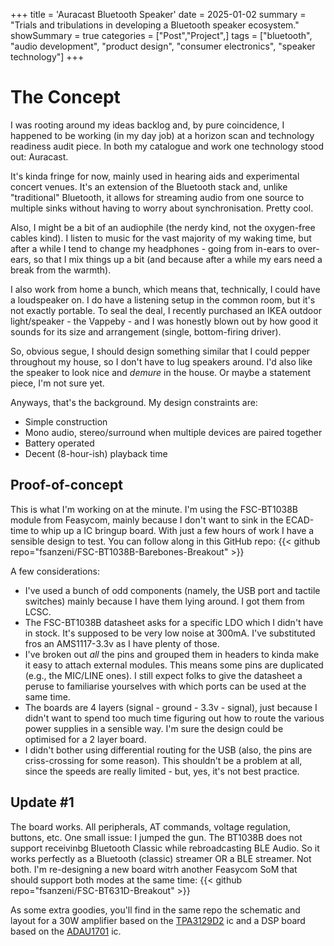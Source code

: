 +++
title = 'Auracast Bluetooth Speaker'
date = 2025-01-02
summary = "Trials and tribulations in developing a Bluetooth speaker ecosystem."
showSummary = true
categories = ["Post","Project",]
tags = ["bluetooth", "audio development", "product design", "consumer electronics", "speaker technology"]
+++

# The Concept
I was rooting around my ideas backlog and, by pure coincidence, I happened to be working (in my day job) at a horizon scan and technology readiness audit piece. In both my catalogue and work one technology stood out: Auracast.

It's kinda fringe for now, mainly used in hearing aids and experimental concert venues. It's an extension of the Bluetooth stack and, unlike "traditional" Bluetooth, it allows for streaming audio from one source to multiple sinks without having to worry about synchronisation. Pretty cool.

Also, I might be a bit of an audiophile (the nerdy kind, not the oxygen-free cables kind). I listen to music for the vast majority of my waking time, but after a while I tend to change my headphones - going from in-ears to over-ears, so that I mix things up a bit (and because after a while my ears need a break from the warmth). 

I also work from home a bunch, which means that, technically, I could have a loudspeaker on. I do have a listening setup in the common room, but it's not exactly portable. To seal the deal, I recently purchased an IKEA outdoor light/speaker - the Vappeby - and I was honestly blown out by how good it sounds for its size and arrangement (single, bottom-firing driver).

So, obvious segue, I should design something similar that I could pepper throughout my house, so I don't have to lug speakers around. I'd also like the speaker to look nice and *demure* in the house. Or maybe a statement piece, I'm not sure yet.

Anyways, that's the background. My design constraints are:
- Simple construction
- Mono audio, stereo/surround when multiple devices are paired together
- Battery operated
- Decent (8-hour-ish) playback time

## Proof-of-concept
This is what I'm working on at the minute. I'm using the FSC-BT1038B module from Feasycom, mainly because I don't want to sink in the ECAD-time to whip up a IC bringup board. With just a few hours of work I have a sensible design to test. You can follow along in this GitHub repo:
{{< github repo="fsanzeni/FSC-BT1038B-Barebones-Breakout" >}}

A few considerations:
- I've used a bunch of odd components (namely, the USB port and tactile switches) mainly because I have them lying around. I got them from LCSC.
- The FSC-BT1038B datasheet asks for a specific LDO which I didn't have in stock. It's supposed to be very low noise at 300mA. I've substituted fros an AMS1117-3.3v as I have plenty of those.
- I've broken out *all* the pins and grouped them in headers to kinda make it easy to attach external modules. This means some pins are duplicated (e.g., the MIC/LINE ones). I still expect folks to give the datasheet a peruse to familiarise yourselves with which ports can be used at the same time.
- The boards are 4 layers (signal - ground - 3.3v - signal), just because I didn't want to spend too much time figuring out how to route the various power supplies in a sensible way. I'm sure the design could be optimised for a 2 layer board.
- I didn't bother using differential routing for the USB (also, the pins are criss-crossing for some reason). This shouldn't be a problem at all, since the speeds are really limited - but, yes, it's not best practice.

## Update #1
The board works. All peripherals, AT commands, voltage regulation, buttons, etc. One small issue: I jumped the gun. The BT1038B does not support receivinbg Bluetooth Classic while rebroadcasting BLE Audio. So it works perfectly as a Bluetooth (classic) streamer OR a BLE streamer. Not both. I'm re-designing a new board witrh another Feasycom SoM that should support both modes at the same time:
{{< github repo="fsanzeni/FSC-BT631D-Breakout" >}}

As some extra goodies, you'll find in the same repo the schematic and layout for a 30W amplifier based on the [TPA3129D2](https://www.ti.com/product/TPA3129D2) ic and a DSP board based on the [ADAU1701](https://www.analog.com/en/products/adau1701.html) ic.
